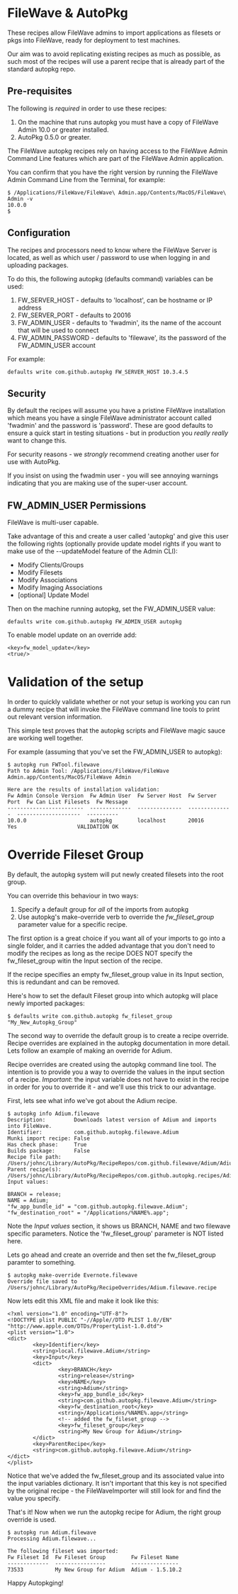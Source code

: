 # FileWave & AutoPkg
These recipes allow FileWave admins to import applications as filesets 
or pkgs into FileWave, ready for deployment to test machines. 

Our aim was to avoid replicating existing recipes as much as possible, as such most of the
recipes will use a parent recipe that is already part of the standard autopkg repo.

## Pre-requisites
The following is *required* in order to use these recipes: 

1. On the machine that runs autopkg you must have a copy of FileWave Admin 10.0
or greater installed.
1. AutoPkg 0.5.0 or greater.

The FileWave autopkg recipes rely on having access to the FileWave Admin 
Command Line features which are part of the FileWave Admin application.

You can confirm that you have the right version by running the FileWave Admin
Command Line from the Terminal, for example:

    $ /Applications/FileWave/FileWave\ Admin.app/Contents/MacOS/FileWave\ Admin -v
    10.0.0
    $

## Configuration
The recipes and processors need to know where the FileWave Server is located, as well
as which user / password to use when logging in and uploading packages.
  
To do this, the following autopkg (defaults command) variables can be used:

1. FW_SERVER_HOST - defaults to 'localhost', can be hostname or IP address
1. FW_SERVER_PORT - defaults to 20016
1. FW_ADMIN_USER - defaults to 'fwadmin', its the name of the account that will be used to connect
1. FW_ADMIN_PASSWORD - defaults to 'filewave', its the password of the FW_ADMIN_USER account

For example:

	defaults write com.github.autopkg FW_SERVER_HOST 10.3.4.5

## Security
By default the recipes will assume you have a pristine FileWave installation 
which means you have a single FileWave administrator account called 'fwadmin'
and the password is 'password'.  These are good defaults to ensure a quick 
start in testing situations - but in production you *really really* want to 
change this.

For security reasons - we *strongly* recommend creating another user 
for use with AutoPkg.  

If you insist on using the fwadmin user - you will see annoying warnings 
indicating that you are making use of the super-user account.
   
## FW_ADMIN_USER Permissions
FileWave is multi-user capable.  

Take advantage of this and create a user called 'autopkg' and give this 
user the following rights (optionally provide update model rights if you want to make
use of the --updateModel feature of the Admin CLI): 
 - Modify Clients/Groups
 - Modify Filesets
 - Modify Associations
 - Modify Imaging Associations
 - [optional] Update Model
  
Then on the machine running autopkg, set the FW_ADMIN_USER value:

    defaults write com.github.autopkg FW_ADMIN_USER autopkg

To enable model update on an override add:
    
    <key>fw_model_update</key>
    <true/>
    
# Validation of the setup
In order to quickly validate whether or not your setup is working you can run
a dummy recipe that will invoke the FileWave command line tools to print out 
relevant version information.  

This simple test proves that the autopkg scripts and FileWave magic sauce 
are working well together. 

For example (assuming that you've set the FW_ADMIN_USER to autopkg):

    $ autopkg run FWTool.filewave
    Path to Admin Tool: /Applications/FileWave/FileWave Admin.app/Contents/MacOS/FileWave Admin

    Here are the results of installation validation:
    Fw Admin Console Version  Fw Admin User  Fw Server Host  Fw Server Port  Fw Can List Filesets  Fw Message     
    ------------------------  -------------  --------------  --------------  --------------------  ----------     
    10.0.0                    autopkg        localhost       20016           Yes                   VALIDATION OK  


# Override Fileset Group
By default, the autopkg system will put newly created filesets into the root group.

You can override this behaviour in two ways: 
 1. Specify a default group for *all* of the imports from autopkg
 2. Use autopkg's make-override verb to override the *fw_fileset_group* parameter value for a specific recipe.

The first option is a great choice if you want all of your imports to go into a single folder, and it
carries the added advantage that you don't need to modify the recipes as long as the recipe DOES NOT specify
the fw_fileset_group witin the Input section of the recipe.

If the recipe specifies an empty fw_fileset_group value in its Input section, this is redundant and can be removed.

Here's how to set the default Fileset group into which autopkg will place newly imported packages: 
  
    $ defaults write com.github.autopkg fw_fileset_group "My_New_Autopkg_Group"

The second way to override the default group is to create a recipe override.  Recipe overrides are explained in 
the autopkg documentation in more detail.  Lets follow an example of making an override for Adium.

Recipe overrides are created using the autopkg command line tool.  The intention is to provide you a way
to override the values in the input section of a recipe.  *Important*: the input variable does not have to 
exist in the recipe in order for you to override it - and we'll use this trick to our advantage.

First, lets see what info we've got about the Adium recipe.

    $ autopkg info Adium.filewave
    Description:         Downloads latest version of Adium and imports into FileWave.
    Identifier:          com.github.autopkg.filewave.Adium
    Munki import recipe: False
    Has check phase:     True
    Builds package:      False
    Recipe file path:    /Users/johnc/Library/AutoPkg/RecipeRepos/com.github.filewave/Adium/Adium.filewave.recipe
    Parent recipe(s):    /Users/johnc/Library/AutoPkg/RecipeRepos/com.github.autopkg.recipes/Adium/Adium.download.recipe
    Input values: 
 
    BRANCH = release;
    NAME = Adium;
    "fw_app_bundle_id" = "com.github.autopkg.filewave.Adium";
    "fw_destination_root" = "/Applications/%NAME%.app";


Note the *Input values* section, it shows us BRANCH, NAME and two filewave specific parameters. Notice the 
'fw_fileset_group' parameter is NOT listed here.  

Lets go ahead and create an override and then set the fw_fileset_group paramter to something.

    $ autopkg make-override Evernote.filewave
    Override file saved to /Users/johnc/Library/AutoPkg/RecipeOverrides/Adium.filewave.recipe
    
Now lets edit this XML file and make it look like this: 
```
<?xml version="1.0" encoding="UTF-8"?>
<!DOCTYPE plist PUBLIC "-//Apple//DTD PLIST 1.0//EN" "http://www.apple.com/DTDs/PropertyList-1.0.dtd">
<plist version="1.0">
<dict>
        <key>Identifier</key>
        <string>local.filewave.Adium</string>
        <key>Input</key>
        <dict>
                <key>BRANCH</key>
                <string>release</string>
                <key>NAME</key>
                <string>Adium</string>
                <key>fw_app_bundle_id</key>
                <string>com.github.autopkg.filewave.Adium</string>
                <key>fw_destination_root</key>
                <string>/Applications/%NAME%.app</string>
                <!-- added the fw_fileset_group -->
                <key>fw_fileset_group</key>
                <string>My New Group for Adium</string>
        </dict>
        <key>ParentRecipe</key>
        <string>com.github.autopkg.filewave.Adium</string>
</dict>
</plist>
```

Notice that we've added the <key>fw_fileset_group</key> and its associated <string> value
into the input variables dictionary.  It isn't important that this key is not specified by the
original recipe - the FileWaveImporter will still look for and find the value you specify.

That's it!  Now when we run the autopkg recipe for Adium, the right group override is used.

    $ autopkg run Adium.filewave
    Processing Adium.filewave...

    The following fileset was imported:
    Fw Fileset Id  Fw Fileset Group        Fw Fileset Name   
    -------------  ----------------        ---------------   
    73533          My New Group for Adium  Adium - 1.5.10.2  

Happy Autopkging!

